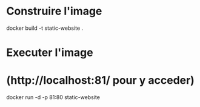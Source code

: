 # Construire l'image

docker build -t static-website .

# Executer l'image

# (http://localhost:81/ pour y acceder)

docker run -d -p 81:80 static-website
